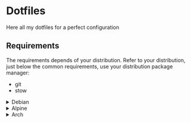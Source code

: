 # Dotfiles

Here all my dotfiles for a perfect configuration

## Requirements

The requirements depends of your distribution. Refer to your distribution, just below the common requirements, use your distribution package manager:

- git
- stow

<details>
<summary>Debian</summary>

### Debian

- zsh
- fd-find
- bat
- neovim (see below for instruction)
- sudo, must be in the group
- eza

One-line install:
```shell
sudo bash -c 'apt install git stow zsh fd-find bat eza'

```

#### Neovim instruction

On Debian-based image, neovim is too old to work with NvChad. We will need to compile it yourself.
To that, report to the instruction below for arm-based device.
</details>

<details>
<summary>Alpine</summary>

### Alpine

- zsh
- fd
- bat
- neovim (see below if you are on an arm device)
- sudo, must be in the group 'wheel'
- eza

One-line install:
```shell
sudo sh -c 'apk add git stow zsh fd bat eza neovim'
```
</details>

<details>
<summary>Arch</summary>

### Arch

- zsh
- fd-find
- fzf
- bat
- neovim (see below if you are on an arm device)
- sudo, must be in the group 'whell'
- eza

```shell
sudo bash -c 'pacman -S git stow zsh fd fzf bat eza neovim'
```
</details>

